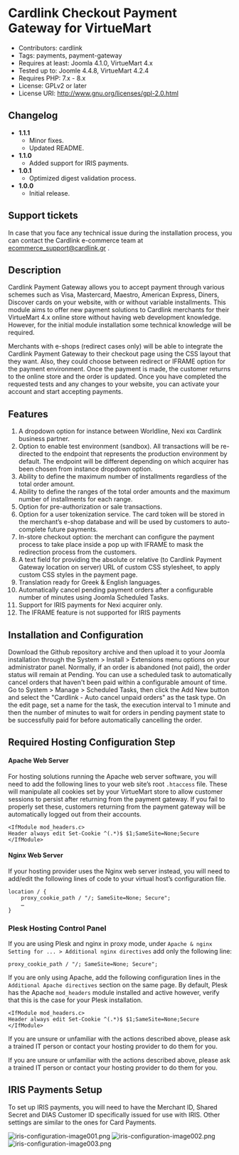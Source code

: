 # Cardlink Checkout Payment Gateway for VirtueMart

- Contributors: cardlink
- Tags: payments, payment-gateway
- Requires at least: Joomla 4.1.0, VirtueMart 4.x
- Tested up to: Joomle 4.4.8, VirtueMart 4.2.4
- Requires PHP: 7.x - 8.x
- License: GPLv2 or later
- License URI: http://www.gnu.org/licenses/gpl-2.0.html

## Changelog

- **1.1.1**
  - Minor fixes.
  - Updated README.
- **1.1.0**
  - Added support for IRIS payments.
- **1.0.1**
  - Optimized digest validation process.
- **1.0.0**
  - Initial release.

##  Support tickets

In case that you face any technical issue during the installation process, you can contact the Cardlink e-commerce team at ecommerce_support@cardlink.gr .

## Description

Cardlink Payment Gateway allows you to accept payment through various schemes such as Visa, Mastercard, Maestro, American Express, Diners, Discover cards on your website, with or without variable installments.
This module aims to offer new payment solutions to Cardlink merchants for their VirtueMart 4.x online store without having web development knowledge. However, for the initial module installation some technical knowledge will be required.

Merchants with e-shops (redirect cases only) will be able to integrate the Cardlink Payment Gateway to their checkout page using the CSS layout that they want. Also, they could choose between redirect or IFRAME option for the payment environment. Once the payment is made, the customer returns to the online store and the order is updated.
Once you have completed the requested tests and any changes to your website, you can activate your account and start accepting payments. 

## Features

1. A dropdown option for instance between Worldline, Nexi και Cardlink business partner.
2. Option to enable test environment (sandbox). All transactions will be re-directed to the endpoint that represents the production environment by default. The endpoint will be different depending on which acquirer has been chosen from instance dropdown option.
3. Ability to define the maximum number of installments regardless of the total order amount.
4. Ability to define the ranges of the total order amounts and the maximum number of installments for each range.
5. Option for pre-authorization or sale transactions.
6. Option for a user tokenization service. The card token will be stored in the merchant’s e-shop database and will be used by customers to auto-complete future payments. 
7. In-store checkout option: the merchant can configure the payment process to take place inside a pop up with IFRAME to mask the redirection process from the customers.
8. A text field for providing the absolute or relative (to Cardlink Payment Gateway location on server) URL of custom CSS stylesheet, to apply custom CSS styles in the payment page.
9. Translation ready for Greek & English languages.
10. Automatically cancel pending payment orders after a configurable number of minutes using Joomla Scheduled Tasks.
11.	Support for IRIS payments for Nexi acquirer only.
12.	The IFRAME feature is not supported for IRIS payments


## Installation and Configuration

Download the Github repository archive and then upload it to your Joomla installation through the System > Install > Extensions menu options on your administrator panel.
Normally, if an order is abandoned (not paid), the order status will remain at Pending. You can use a scheduled task to automatically cancel orders that haven't been paid within a configurable amount of time. Go to System > Manage > Scheduled Tasks, then click the Add New button and select the "Cardlink - Auto cancel unpaid orders" as the task type. On the edit page, set a name for the task, the execution interval to 1 minute and then the number of minutes to wait for orders in pending payment state to be successfully paid for before automatically cancelling the order.


## Required Hosting Configuration Step

#### Apache Web Server

For hosting solutions running the Apache web server software, you will need to add the following lines to your web site’s root ``.htaccess`` file. These will manipulate all cookies set by your VirtueMart store to allow customer sessions to persist after returning from the payment gateway. If you fail to properly set these, customers returning from the payment gateway will be automatically logged out from their accounts.

```
<IfModule mod_headers.c>
Header always edit Set-Cookie ^(.*)$ $1;SameSite=None;Secure
</IfModule>
```

#### Nginx Web Server

If your hosting provider uses the Nginx web server instead, you will need to add/edit the following lines of code to your virtual host’s configuration file.

```
location / {
    proxy_cookie_path / "/; SameSite=None; Secure";
    …
}
```

### Plesk Hosting Control Panel

If you are using Plesk and nginx in proxy mode, under ``Apache & nginx Setting for ... > Additional nginx directives`` add only the following line:

```
proxy_cookie_path / "/; SameSite=None; Secure";
```

If you are only using Apache, add the following configuration lines in the ``Additional Apache directives`` section on the same page. By default, Plesk has the Apache ``mod_headers`` module installed and active however, verify that this is the case for your Plesk installation.

```
<IfModule mod_headers.c>
Header always edit Set-Cookie ^(.*)$ $1;SameSite=None;Secure
</IfModule>
```

If you are unsure or unfamiliar with the actions described above, please ask a trained IT person or contact your hosting provider to do them for you.


If you are unsure or unfamiliar with the actions described above, please ask a trained IT person or contact your hosting provider to do them for you.


## IRIS Payments Setup

To set up IRIS payments, you will need to have the Merchant ID, Shared Secret and DIAS Customer ID specifically issued for use with IRIS. Other settings are similar to the ones for Card Payments.

![iris-configuration-image001.png](README-IMAGES/iris-configuration-image001.png)
![iris-configuration-image002.png](README-IMAGES/iris-configuration-image002.png)
![iris-configuration-image003.png](README-IMAGES/iris-configuration-image003.png)